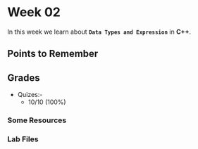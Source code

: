 # Week 02

In this week we learn about **`Data Types and Expression`** in **C++**.

## Points to Remember



## Grades

- Quizes:-
    - 10/10 (100%)


### Some Resources



### Lab Files